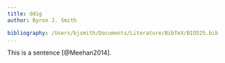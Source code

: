 ```yaml
---
title: ddig
author: Byron J. Smith

bibliography: /Users/bjsmith/Documents/Literature/BibTeX/BIO525.bib
...
```


This is a sentence [@Meehan2014].


